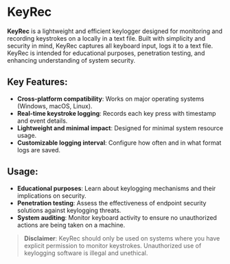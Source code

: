 # KeyRec

**KeyRec** is a lightweight and efficient keylogger designed for monitoring and recording keystrokes on a locally in a text file. Built with simplicity and security in mind, KeyRec captures all keyboard input, logs it to a text file. KeyRec is intended for educational purposes, penetration testing, and enhancing understanding of system security.

## Key Features:
- **Cross-platform compatibility**: Works on major operating systems (Windows, macOS, Linux).
- **Real-time keystroke logging**: Records each key press with timestamp and event details.
- **Lightweight and minimal impact**: Designed for minimal system resource usage.
- **Customizable logging interval**: Configure how often and in what format logs are saved.

## Usage:
- **Educational purposes**: Learn about keylogging mechanisms and their implications on security.
- **Penetration testing**: Assess the effectiveness of endpoint security solutions against keylogging threats.
- **System auditing**: Monitor keyboard activity to ensure no unauthorized actions are being taken on a machine.

> **Disclaimer**: KeyRec should only be used on systems where you have explicit permission to monitor keystrokes. Unauthorized use of keylogging software is illegal and unethical.
